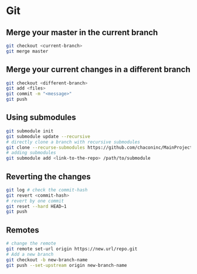 # Git
## Merge your master in the current branch
```bash
git checkout <current-branch>
git merge master
```
## Merge your current changes in a different branch
```bash
git checkout <different-branch>
git add <files>
git commit -m "<message>"
git push
```
## Using submodules
```bash
git submodule init
git submodule update --recursive
# directly clone a branch with recursive submodules
git clone --recurse-submodules https://github.com/chaconinc/MainProject
# adding submodules
git submodule add <link-to-the-repo> /path/to/submodule
```

## Reverting the changes
```bash
git log # check the commit-hash
git revert <commit-hash>
# revert by one commit
git reset --hard HEAD~1
git push
```
## Remotes
```bash
# change the remote
git remote set-url origin https://new.url/repo.git
# Add a new branch
git checkout -b new-branch-name
git push --set-upstream origin new-branch-name
```
